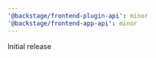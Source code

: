 ```yaml
---
'@backstage/frontend-plugin-api': minor
'@backstage/frontend-app-api': minor
---
```


Initial release
